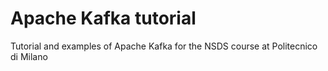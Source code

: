 # Apache Kafka tutorial

Tutorial and examples of Apache Kafka for the NSDS course at Politecnico di Milano
